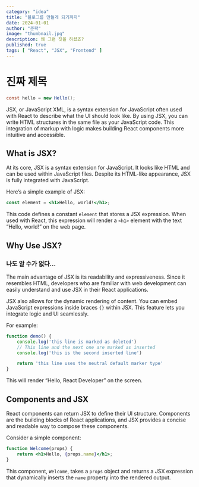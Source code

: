 ```yaml
---
category: "idea"
title: "블로그를 만들게 되기까지"
date: 2024-01-01
author: "준팍"
image: "thumbnail.jpg"
description: 왜 그런 짓을 하셨죠?
published: true
tags: [ "React", "JSX", "Frontend" ]
---
```

# 진짜 제목

``` java
const hello = new Hello();
```

JSX, or JavaScript XML, is a syntax extension for JavaScript often used with React to describe what the UI should look like. 
By using JSX, you can write HTML structures in the same file as your JavaScript code. This integration of markup with logic makes building React components more intuitive and accessible.

## What is JSX?

At its core, JSX is a syntax extension for JavaScript. It looks like HTML and can be used within JavaScript files.
Despite its HTML-like appearance, JSX is fully integrated with JavaScript.

Here’s a simple example of JSX:

```jsx
const element = <h1>Hello, world!</h1>;
```

This code defines a constant `element` that stores a JSX expression. When used with React, this expression will render
a `<h1>` element with the text “Hello, world!” on the web page.


## Why Use JSX?

### 나도 알 수가 없다...

The main advantage of JSX is its readability and expressiveness. Since it resembles HTML, developers who are familiar
with web development can easily understand and use JSX in their React applications.

JSX also allows for the dynamic rendering of content. You can embed JavaScript expressions inside braces `{}` within
JSX. This feature lets you integrate logic and UI seamlessly.

For example:

```js title="line-markers.js" del={2} ins={3-4} {6}
function demo() {
    console.log('this line is marked as deleted')
    // This line and the next one are marked as inserted
    console.log('this is the second inserted line')

    return 'this line uses the neutral default marker type'
}
```

This will render “Hello, React Developer” on the screen.

## Components and JSX

React components can return JSX to define their UI structure. Components are the building blocks of React applications,
and JSX provides a concise and readable way to compose these components.

Consider a simple component:

```jsx
function Welcome(props) {
    return <h1>Hello, {props.name}</h1>;
}
```

This component, `Welcome`, takes a `props` object and returns a JSX expression that dynamically inserts the `name`
property into the rendered output.
